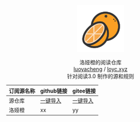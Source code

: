<div align="center">
<img width="125" height="125" src="/订阅/洛娅橙/主页/favicon.svg" alt="luoyacheng"/>

洛娅橙的阅读仓库
<br>
<a href="https://github.com/Luoyacheng" target="_blank">luoyacheng</a> / <a href="https://loyc.xyz" target="_blank">loyc.xyz</a>  
针对阅读3.0 制作的源和规则
</div>

|订阅源名称|github链接|gitee链接|
|---|---|---|
|源仓库|[一键导入](https://loyc.xyz/b/cdx.html?src=legado://import/importonline?src=https://github.com/luoyacheng/yuedu/raw/main/订阅/源仓库/yck.json)|[一键导入](https://loyc.xyz/b/cdx.html?src=legado://import/importonline?src=https://gitee.com/lyc486/yuedu2/raw/main/订阅/源仓库/yck.json)|
|洛娅橙|xx|yy|


